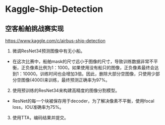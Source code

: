 # Kaggle-Ship-Detection
## 空客船舶挑战赛实现
https://www.kaggle.com/c/airbus-ship-detection
1. 微调ResNet34预测图像中有无小船。
- 在这次比赛中，船舶mask的尺寸远小于图像的尺寸，导致训练数据非常不平衡，正负像素比例为1：1000。如果使用没有船只的图像，正负像素最终会达到1：10000。训练时间也会增加3倍。因此，删除大部分空图像，只使用少部分空图像(4000)来训练，最终预测正确率为97%。
2. 使用预训练的ResNet34来构建高精度的图像分割模型。
- ResNet的每一个块被保存用于decoder，为了解决像素不平衡，使用focal loss，IOU准确率为75%。
3. 使用TTA，编码结果并提交。

